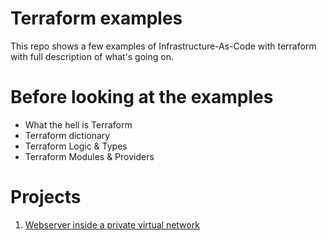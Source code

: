 # Terraform examples
This repo shows a few examples of Infrastructure-As-Code with terraform with full description of what's going on.

# Before looking at the examples
* What the hell is Terraform
* Terraform dictionary
* Terraform Logic & Types
* Terraform Modules & Providers

# Projects
1. [Webserver inside a private virtual network]()